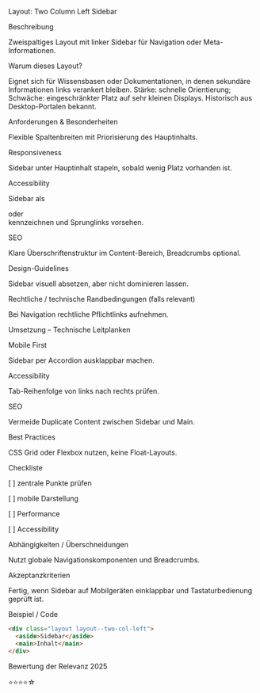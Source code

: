 Layout: Two Column Left Sidebar

Beschreibung

Zweispaltiges Layout mit linker Sidebar für Navigation oder Meta-Informationen.

Warum dieses Layout?

Eignet sich für Wissensbasen oder Dokumentationen, in denen sekundäre Informationen links verankert bleiben. Stärke: schnelle Orientierung; Schwäche: eingeschränkter Platz auf sehr kleinen Displays. Historisch aus Desktop-Portalen bekannt.

Anforderungen & Besonderheiten

Flexible Spaltenbreiten mit Priorisierung des Hauptinhalts.

Responsiveness

Sidebar unter Hauptinhalt stapeln, sobald wenig Platz vorhanden ist.

Accessibility

Sidebar als <nav> oder <aside> kennzeichnen und Sprunglinks vorsehen.

SEO

Klare Überschriftenstruktur im Content-Bereich, Breadcrumbs optional.

Design-Guidelines

Sidebar visuell absetzen, aber nicht dominieren lassen.

Rechtliche / technische Randbedingungen (falls relevant)

Bei Navigation rechtliche Pflichtlinks aufnehmen.

Umsetzung – Technische Leitplanken

Mobile First

Sidebar per Accordion ausklappbar machen.

Accessibility

Tab-Reihenfolge von links nach rechts prüfen.

SEO

Vermeide Duplicate Content zwischen Sidebar und Main.

Best Practices

CSS Grid oder Flexbox nutzen, keine Float-Layouts.

Checkliste

[ ] zentrale Punkte prüfen

[ ] mobile Darstellung

[ ] Performance

[ ] Accessibility

Abhängigkeiten / Überschneidungen

Nutzt globale Navigationskomponenten und Breadcrumbs.

Akzeptanzkriterien

Fertig, wenn Sidebar auf Mobilgeräten einklappbar und Tastaturbedienung geprüft ist.

Beispiel / Code

```html
<div class="layout layout--two-col-left">
  <aside>Sidebar</aside>
  <main>Inhalt</main>
</div>
```

Bewertung der Relevanz 2025

⭐⭐⭐⭐☆
